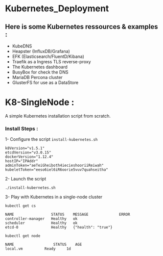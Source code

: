 # Kubernetes_Deployment

## Here is some Kubernetes ressources & examples :

- KubeDNS
- Heapster (InfluxDB/Grafana)
- EFK (Elasticsearch/FluentD/Kibana)
- Traefik as a Ingress TLS reverse-proxy
- The Kubernetes dashboard
- BusyBox for check the DNS
- MariaDB Percona cluster
- GlusterFS for use as a DataStore

# K8-SingleNode : 
A simple Kubernetes installation script  from scratch.

### Install Steps :

1- Configure the script `install-kubernetes.sh`
 
 ```
k8Version="v1.5.1"
etcdVersion="v3.0.15"
dockerVersion="1.12.4"
hostIP="IPAddr"
adminToken="aeTeiGheiboth4iecieshooriiReiwah"
kubeletToken="eeso6iel6iR6oorie5vuv7quahseitha"
 ```
2- Launch  the script

`./install-kubernetes.sh`

3- Play with Kubernetes in a single-node cluster

```
kubectl get cs 

NAME                 STATUS    MESSAGE              ERROR
controller-manager   Healthy   ok
scheduler            Healthy   ok
etcd-0               Healthy   {"health": "true"}

kubectl get node

NAME                  STATUS    AGE
local.vm	      Ready     1d

```
